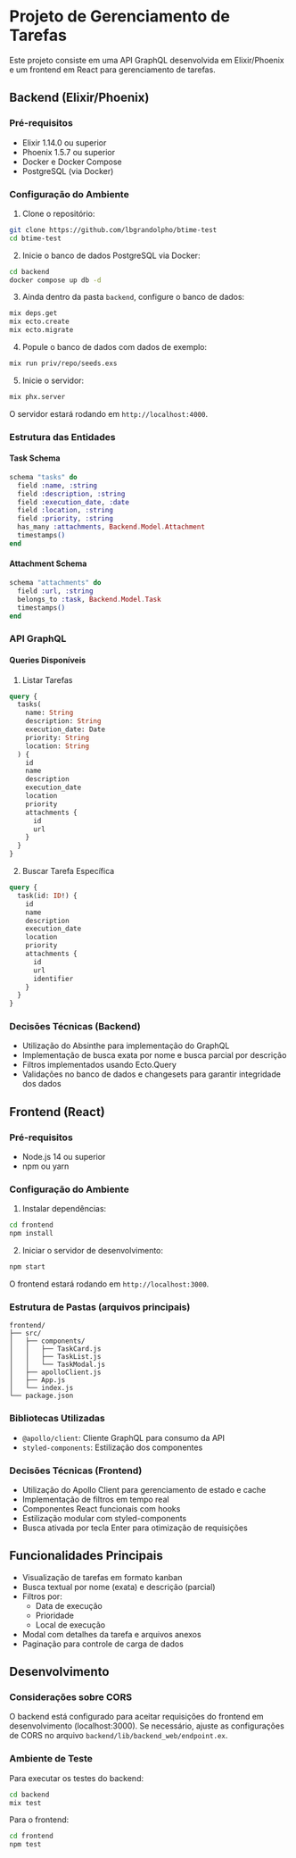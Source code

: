 # Projeto de Gerenciamento de Tarefas

Este projeto consiste em uma API GraphQL desenvolvida em Elixir/Phoenix e um frontend em React para gerenciamento de tarefas.

## Backend (Elixir/Phoenix)

### Pré-requisitos

- Elixir 1.14.0 ou superior
- Phoenix 1.5.7 ou superior
- Docker e Docker Compose
- PostgreSQL (via Docker)

### Configuração do Ambiente

1. Clone o repositório:
```bash
git clone https://github.com/lbgrandolpho/btime-test
cd btime-test
```

2. Inicie o banco de dados PostgreSQL via Docker:
```bash
cd backend
docker compose up db -d
```

3. Ainda dentro da pasta `backend`, configure o banco de dados:
```bash
mix deps.get
mix ecto.create
mix ecto.migrate
```

4. Popule o banco de dados com dados de exemplo:
```bash
mix run priv/repo/seeds.exs
```

5. Inicie o servidor:
```bash
mix phx.server
```

O servidor estará rodando em `http://localhost:4000`.

### Estrutura das Entidades

#### Task Schema
```elixir
schema "tasks" do
  field :name, :string
  field :description, :string
  field :execution_date, :date
  field :location, :string
  field :priority, :string
  has_many :attachments, Backend.Model.Attachment
  timestamps()
end
```

#### Attachment Schema
```elixir
schema "attachments" do
  field :url, :string
  belongs_to :task, Backend.Model.Task
  timestamps()
end
```

### API GraphQL

#### Queries Disponíveis

1. Listar Tarefas
```graphql
query {
  tasks(
    name: String
    description: String
    execution_date: Date
    priority: String
    location: String
  ) {
    id
    name
    description
    execution_date
    location
    priority
    attachments {
      id
      url
    }
  }
}
```

2. Buscar Tarefa Específica
```graphql
query {
  task(id: ID!) {
    id
    name
    description
    execution_date
    location
    priority
    attachments {
      id
      url
      identifier
    }
  }
}
```

### Decisões Técnicas (Backend)

- Utilização do Absinthe para implementação do GraphQL
- Implementação de busca exata por nome e busca parcial por descrição
- Filtros implementados usando Ecto.Query
- Validações no banco de dados e changesets para garantir integridade dos dados

## Frontend (React)

### Pré-requisitos

- Node.js 14 ou superior
- npm ou yarn

### Configuração do Ambiente

1. Instalar dependências:
```bash
cd frontend
npm install
```

2. Iniciar o servidor de desenvolvimento:
```bash
npm start
```

O frontend estará rodando em `http://localhost:3000`.

### Estrutura de Pastas (arquivos principais)

```
frontend/
├── src/
│   ├── components/
│   │   ├── TaskCard.js
│   │   ├── TaskList.js
│   │   └── TaskModal.js
│   ├── apolloClient.js
│   ├── App.js
│   └── index.js
└── package.json
```

### Bibliotecas Utilizadas

- `@apollo/client`: Cliente GraphQL para consumo da API
- `styled-components`: Estilização dos componentes

### Decisões Técnicas (Frontend)

- Utilização do Apollo Client para gerenciamento de estado e cache
- Implementação de filtros em tempo real
- Componentes React funcionais com hooks
- Estilização modular com styled-components
- Busca ativada por tecla Enter para otimização de requisições

## Funcionalidades Principais

- Visualização de tarefas em formato kanban
- Busca textual por nome (exata) e descrição (parcial)
- Filtros por:
  - Data de execução
  - Prioridade
  - Local de execução
- Modal com detalhes da tarefa e arquivos anexos
- Paginação para controle de carga de dados

## Desenvolvimento

### Considerações sobre CORS

O backend está configurado para aceitar requisições do frontend em desenvolvimento (localhost:3000). Se necessário, ajuste as configurações de CORS no arquivo `backend/lib/backend_web/endpoint.ex`.

### Ambiente de Teste

Para executar os testes do backend:
```bash
cd backend
mix test
```

Para o frontend:
```bash
cd frontend
npm test
```
